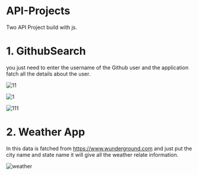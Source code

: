 # API-Projects
Two API Project build with js.

# 1. GithubSearch
you just need to enter the username of the Github user and the application fatch all the details about the user.

![11](https://user-images.githubusercontent.com/29652551/40510954-e0cbc402-5fbb-11e8-9e4d-4ca575f49147.PNG)

![1](https://user-images.githubusercontent.com/29652551/40510958-e3e74e36-5fbb-11e8-8684-49fea5d2fd36.PNG)

![111](https://user-images.githubusercontent.com/29652551/40510965-e8da9420-5fbb-11e8-9c19-6d7f1385c49e.PNG)

# 2. Weather App
In this data is fatched from https://www.wunderground.com and just put the city name and state name it will give all the weather relate
information.

![weather](https://user-images.githubusercontent.com/29652551/40510969-ec16ab88-5fbb-11e8-8a7d-9ea7fca10b8d.PNG)
